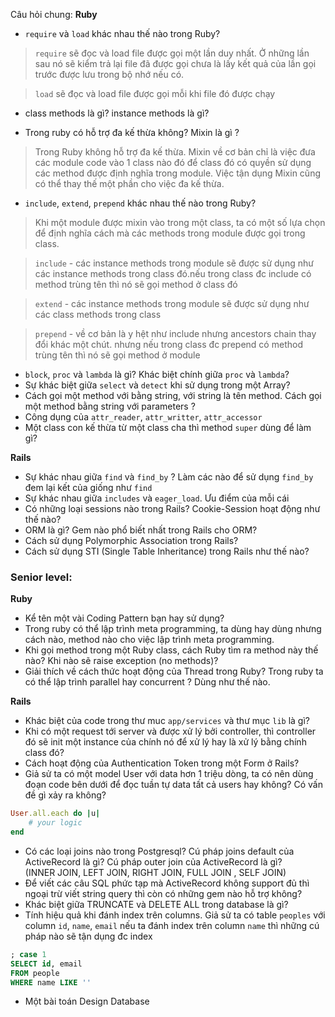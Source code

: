 Câu hỏi chung:
**Ruby**
- `require` và `load` khác nhau thế nào trong Ruby?
> `require` sẽ đọc và load file được gọi một lần duy nhất. Ở những lần sau nó sẽ kiểm trả lại file đã được gọi chưa là lấy kết quả của lần gọi trước được lưu trong bộ nhớ nếu có.

> `load` sẽ đọc và load file được gọi mỗi khi file đó được chạy

- class methods là gì? instance methods là gì?

- Trong ruby có hỗ trợ đa kế thừa không? Mixin là gì ?
> Trong Ruby không hỗ trợ đa kế thừa. Mixin về cơ bản chỉ là việc đưa các module code vào 1 class nào đó để class đó có quyền sử dụng các method được định nghĩa trong module. Việc tận dụng Mixin cũng có thể thay thế một phần cho việc đa kế thừa.

- `include`, `extend`, `prepend` khác nhau thế nào trong Ruby?
> Khi một module được mixin vào trong một class, ta có một số lựa chọn để định nghĩa cách mà các methods trong module được gọi trong class.

> `include` - các instance methods trong module sẽ được sử dụng như các instance methods trong class đó.nếu trong class đc include có method trùng tên thì nó sẽ gọi method ở class đó  

> `extend` - các instance methods trong module sẽ được sử dụng như các class methods trong class

> `prepend` - về cơ bản là y hệt như include nhưng ancestors chain thay đổi khác một chút. nhưng nếu trong class đc prepend có method trùng tên thì nó sẽ gọi method ở module 

- `block`, `proc` và `lambda` là gì? Khác biệt chính giữa `proc` và `lambda`?
- Sự khác biệt giữa `select` và `detect` khi sử dụng trong một Array?
- Cách gọi một method với bằng string, với string là tên method. Cách gọi một method bằng string với parameters ?
- Công dụng của `attr_reader`, `attr_writter`, `attr_accessor`
- Một class con kế thừa từ một class cha thì method `super` dùng để làm gì?


**Rails**
- Sự khác nhau giữa `find` và `find_by` ? Làm các nào để sử dụng `find_by` đem lại kết của giống như `find`
- Sự khác nhau giữa `includes` và `eager_load`. Ưu điểm của mỗi cái 
- Có những loại sessions nào trong Rails? Cookie-Session hoạt động như thế nào?
- ORM là gì? Gem nào phổ biết nhất trong Rails cho ORM?
- Cách sử dụng Polymorphic Association trong Rails?
- Cách sử dụng STI (Single Table Inheritance) trong Rails như thế nào?

### Senior level:
**Ruby**
- Kể tên một vài Coding Pattern bạn hay sử dụng?
- Trong ruby có thể lập trình meta programming, ta dùng hay dùng nhưng cách nào, method nào cho việc lập trình meta programming.
- Khi gọi method trong một Ruby class, cách Ruby tìm ra method này thế nào? Khi nào sẽ raise exception (no methods)?
- Giải thích về cách thức hoạt động của Thread trong Ruby? Trong ruby ta có thể lập trình parallel hay concurrent ? Dùng như thế nào.

**Rails**
- Khác biệt của code trong thư muc `app/services` và thư mục `lib` là gì?
- Khi có một request tới server và được xử lý bởi controller, thì controller đó sẽ init một instance của chính nó để xử lý hay là xử lý bằng chính class đó?
- Cách hoạt động của Authentication Token trong một Form ở Rails?
- Giả sử ta có một model User với data hơn 1 triệu dòng, ta có nên dùng đoạn code bên dưới để đọc tuần tự data tất cả users hay không? Có vấn đề gì xảy ra không?
```ruby
User.all.each do |u|
	# your logic
end
```
- Có các loại joins nào trong Postgresql? Cú pháp joins default của ActiveRecord là gì? Cú pháp outer join của ActiveRecord là gì?  
(INNER JOIN, LEFT JOIN, RIGHT JOIN, FULL JOIN , SELF JOIN)
- Để viết các câu SQL phức tạp mà ActiveRecord không support đủ thì ngoại trừ viết string query thì còn có những gem nào hỗ trợ không?
- Khác biệt giữa TRUNCATE và DELETE ALL trong database là gì?
- Tính hiệu quả khi đánh index trên columns. Giả sử ta có table `peoples` với column `id`, `name`, `email` nếu ta đánh index trên column `name` thì những cú pháp nào sẽ tận dụng đc index 
```SQL
; case 1
SELECT id, email
FROM people
WHERE name LIKE ''
```
- Một bài toán Design Database
